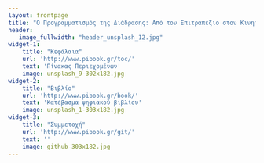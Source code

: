 ```yaml
---
layout: frontpage
title: "Ο Προγραμματισμός της Διάδρασης: Από τον Επιτραπέζιο στον Κινητό και Διάχυτο Υπολογισμό"
header:
   image_fullwidth: "header_unsplash_12.jpg"
widget-1:
    title: "Κεφάλαια"
    url: 'http://www.pibook.gr/toc/'
    text: 'Πίνακας Περιεχομένων'
    image: unsplash_9-302x182.jpg
widget-2:
    title: "Βιβλίο"
    url: 'http://www.pibook.gr/book/'
    text: 'Κατέβασμα ψηφιακού βιβλίου'
    image: unsplash_1-303x182.jpg
widget-3:
    title: "Συμμετοχή"
    url: 'http://www.pibook.gr/git/'
    text: ''
    image: github-303x182.jpg
---
```

